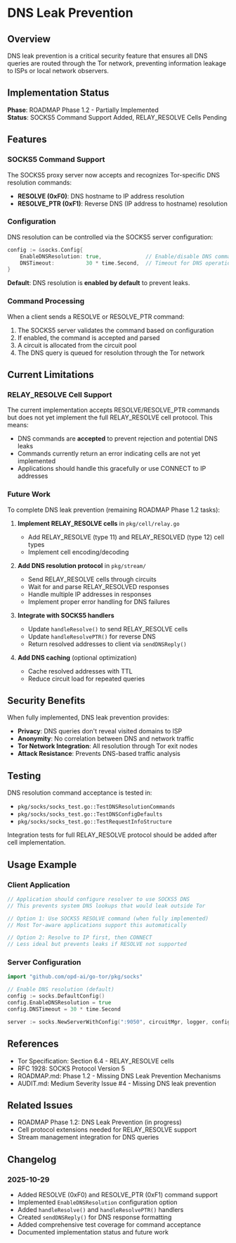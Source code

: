 # DNS Leak Prevention

## Overview

DNS leak prevention is a critical security feature that ensures all DNS queries are routed through the Tor network, preventing information leakage to ISPs or local network observers.

## Implementation Status

**Phase**: ROADMAP Phase 1.2 - Partially Implemented  
**Status**: SOCKS5 Command Support Added, RELAY_RESOLVE Cells Pending

## Features

### SOCKS5 Command Support

The SOCKS5 proxy server now accepts and recognizes Tor-specific DNS resolution commands:

- **RESOLVE (0xF0)**: DNS hostname to IP address resolution
- **RESOLVE_PTR (0xF1)**: Reverse DNS (IP address to hostname) resolution

### Configuration

DNS resolution can be controlled via the SOCKS5 server configuration:

```go
config := &socks.Config{
    EnableDNSResolution: true,              // Enable/disable DNS commands
    DNSTimeout:          30 * time.Second,  // Timeout for DNS operations
}
```

**Default**: DNS resolution is **enabled by default** to prevent leaks.

### Command Processing

When a client sends a RESOLVE or RESOLVE_PTR command:

1. The SOCKS5 server validates the command based on configuration
2. If enabled, the command is accepted and parsed
3. A circuit is allocated from the circuit pool
4. The DNS query is queued for resolution through the Tor network

## Current Limitations

### RELAY_RESOLVE Cell Support

The current implementation accepts RESOLVE/RESOLVE_PTR commands but does not yet implement the full RELAY_RESOLVE cell protocol. This means:

- DNS commands are **accepted** to prevent rejection and potential DNS leaks
- Commands currently return an error indicating cells are not yet implemented
- Applications should handle this gracefully or use CONNECT to IP addresses

### Future Work

To complete DNS leak prevention (remaining ROADMAP Phase 1.2 tasks):

1. **Implement RELAY_RESOLVE cells** in `pkg/cell/relay.go`
   - Add RELAY_RESOLVE (type 11) and RELAY_RESOLVED (type 12) cell types
   - Implement cell encoding/decoding

2. **Add DNS resolution protocol** in `pkg/stream/`
   - Send RELAY_RESOLVE cells through circuits
   - Wait for and parse RELAY_RESOLVED responses
   - Handle multiple IP addresses in responses
   - Implement proper error handling for DNS failures

3. **Integrate with SOCKS5 handlers**
   - Update `handleResolve()` to send RELAY_RESOLVE cells
   - Update `handleResolvePTR()` for reverse DNS
   - Return resolved addresses to client via `sendDNSReply()`

4. **Add DNS caching** (optional optimization)
   - Cache resolved addresses with TTL
   - Reduce circuit load for repeated queries

## Security Benefits

When fully implemented, DNS leak prevention provides:

- **Privacy**: DNS queries don't reveal visited domains to ISP
- **Anonymity**: No correlation between DNS and network traffic
- **Tor Network Integration**: All resolution through Tor exit nodes
- **Attack Resistance**: Prevents DNS-based traffic analysis

## Testing

DNS resolution command acceptance is tested in:
- `pkg/socks/socks_test.go::TestDNSResolutionCommands`
- `pkg/socks/socks_test.go::TestDNSConfigDefaults`
- `pkg/socks/socks_test.go::TestRequestInfoStructure`

Integration tests for full RELAY_RESOLVE protocol should be added after cell implementation.

## Usage Example

### Client Application

```go
// Application should configure resolver to use SOCKS5 DNS
// This prevents system DNS lookups that would leak outside Tor

// Option 1: Use SOCKS5 RESOLVE command (when fully implemented)
// Most Tor-aware applications support this automatically

// Option 2: Resolve to IP first, then CONNECT
// Less ideal but prevents leaks if RESOLVE not supported
```

### Server Configuration

```go
import "github.com/opd-ai/go-tor/pkg/socks"

// Enable DNS resolution (default)
config := socks.DefaultConfig()
config.EnableDNSResolution = true
config.DNSTimeout = 30 * time.Second

server := socks.NewServerWithConfig(":9050", circuitMgr, logger, config)
```

## References

- Tor Specification: Section 6.4 - RELAY_RESOLVE cells
- RFC 1928: SOCKS Protocol Version 5
- ROADMAP.md: Phase 1.2 - Missing DNS Leak Prevention Mechanisms
- AUDIT.md: Medium Severity Issue #4 - Missing DNS leak prevention

## Related Issues

- ROADMAP Phase 1.2: DNS Leak Prevention (in progress)
- Cell protocol extensions needed for RELAY_RESOLVE support
- Stream management integration for DNS queries

## Changelog

### 2025-10-29
- Added RESOLVE (0xF0) and RESOLVE_PTR (0xF1) command support
- Implemented `EnableDNSResolution` configuration option
- Added `handleResolve()` and `handleResolvePTR()` handlers
- Created `sendDNSReply()` for DNS response formatting
- Added comprehensive test coverage for command acceptance
- Documented implementation status and future work
